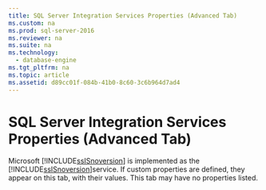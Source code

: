 ```yaml
---
title: SQL Server Integration Services Properties (Advanced Tab)
ms.custom: na
ms.prod: sql-server-2016
ms.reviewer: na
ms.suite: na
ms.technology: 
  - database-engine
ms.tgt_pltfrm: na
ms.topic: article
ms.assetid: d89cc01f-084b-41b0-8c60-3c6b964d7ad4
---
```

# SQL Server Integration Services Properties (Advanced Tab)
  Microsoft [!INCLUDE[ssISnoversion](../../Token/Other/ssISnoversion_md.md)] is implemented as the [!INCLUDE[ssISnoversion](../../Token/Other/ssISnoversion_md.md)]service. If custom properties are defined, they appear on this tab, with their values. This tab may have no properties listed.  
  
  